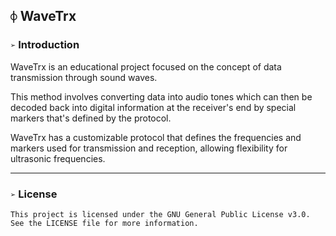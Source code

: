 ## `⌽` WaveTrx

### `➢` Introduction
WaveTrx is an educational project focused on the concept of data transmission through sound waves.

This method involves converting data into audio tones which can then be decoded back into digital information at the receiver's end by special markers that's defined by the protocol.

WaveTrx has a customizable protocol that defines the frequencies and markers used for transmission and reception, allowing flexibility for ultrasonic frequencies.

___
### `➢` License
```
This project is licensed under the GNU General Public License v3.0.
See the LICENSE file for more information.
```
